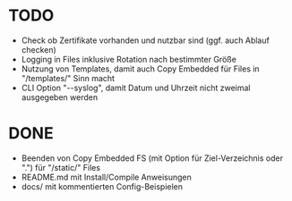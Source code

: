 # TODO

* Check ob Zertifikate vorhanden und nutzbar sind (ggf. auch Ablauf checken)
* Logging in Files inklusive Rotation nach bestimmter Größe
* Nutzung von Templates, damit auch Copy Embedded für Files in "/templates/"
  Sinn macht
* CLI Option "--syslog", damit Datum und Uhrzeit nicht zweimal ausgegeben
  werden

# DONE
* Beenden von Copy Embedded FS (mit Option für Ziel-Verzeichnis oder ".") für
  "/static/" Files
* README.md mit Install/Compile Anweisungen
* docs/ mit kommentierten Config-Beispielen
